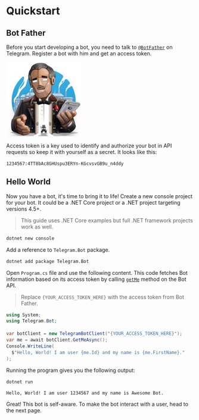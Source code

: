 # Quickstart

## Bot Father

Before you start developing a bot, you need to talk to [`@BotFather`](https://t.me/botfather) on Telegram. Register a
bot with him and get an access token.

[![Bot Father](docs/logo-bot-father.jpg)](https://t.me/botfather)

Access token is a key used to identify and authorize your bot in API
requests so keep it with yourself as a secret. It looks like this:

```text
1234567:4TT8bAc8GHUspu3ERYn-KGcvsvGB9u_n4ddy
```

## Hello World

Now you have a bot, it's time to bring it to life! Create a new console project for your bot.
It could be a .NET Core project or a .NET project targeting versions 4.5+.

> This guide uses .NET Core examples but full .NET framework projects work as well.

```bash
dotnet new console
```

Add a reference to `Telegram.Bot` package.

```bash
dotnet add package Telegram.Bot
```

Open `Program.cs` file and use the following content. This code fetches Bot information based on its access token by calling [`getMe`] method on the Bot API.

> Replace `{YOUR_ACCESS_TOKEN_HERE}` with the access token from Bot Father.

```c#
using System;
using Telegram.Bot;

var botClient = new TelegramBotClient("{YOUR_ACCESS_TOKEN_HERE}");
var me = await botClient.GetMeAsync();
Console.WriteLine(
  $"Hello, World! I am user {me.Id} and my name is {me.FirstName}."
);

```

Running the program gives you the following output:

```bash
dotnet run
```

```text
Hello, World! I am user 1234567 and my name is Awesome Bot.
```

Great! This bot is self-aware. To make the bot interact with a user, head to the next page.

[`getMe`]: https://core.telegram.org/bots/api#getme
